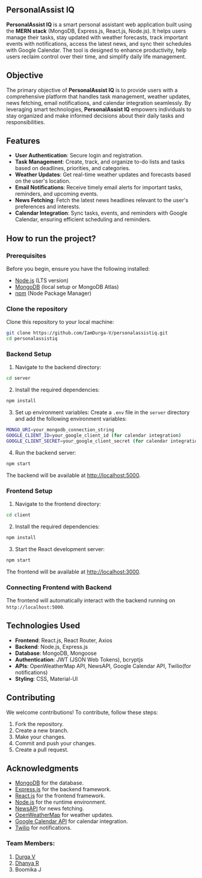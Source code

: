 ## PersonalAssist IQ

**PersonalAssist IQ** is a smart personal assistant web application built using the **MERN stack** (MongoDB, Express.js, React.js, Node.js). It helps users manage their tasks, stay updated with weather forecasts, track important events with notifications, access the latest news, and sync their schedules with Google Calendar. The tool is designed to enhance productivity, help users reclaim control over their time, and simplify daily life management.

## Objective

The primary objective of **PersonalAssist IQ** is to provide users with a comprehensive platform that handles task management, weather updates, news fetching, email notifications, and calendar integration seamlessly. By leveraging smart technologies, **PersonalAssist IQ** empowers individuals to stay organized and make informed decisions about their daily tasks and responsibilities.

## Features

- **User Authentication**: Secure login and registration.
- **Task Management**: Create, track, and organize to-do lists and tasks based on deadlines, priorities, and categories.
- **Weather Updates**: Get real-time weather updates and forecasts based on the user's location.
- **Email Notifications**: Receive timely email alerts for important tasks, reminders, and upcoming events.
- **News Fetching**: Fetch the latest news headlines relevant to the user's preferences and interests.
- **Calendar Integration**: Sync tasks, events, and reminders with Google Calendar, ensuring efficient scheduling and reminders.

## How to run the project?

### Prerequisites
Before you begin, ensure you have the following installed:

- [Node.js](https://nodejs.org/en/) (LTS version)
- [MongoDB](https://www.mongodb.com/try/download/community) (local setup or MongoDB Atlas)
- [npm](https://www.npmjs.com/) (Node Package Manager)

### Clone the repository
Clone this repository to your local machine:
```bash
git clone https://github.com/IamDurga-V/personalassistiq.git
cd personalassistiq
```

### Backend Setup
1. Navigate to the backend directory:
```bash
cd server
```

2. Install the required dependencies:
```bash
npm install
```

3. Set up environment variables:
Create a `.env` file in the `server` directory and add the following environment variables:
```bash
MONGO_URI=your_mongodb_connection_string
GOOGLE_CLIENT_ID=your_google_client_id (for calendar integration)
GOOGLE_CLIENT_SECRET=your_google_client_secret (for calendar integration)
```

4. Run the backend server:
```bash
npm start
```
The backend will be available at [http://localhost:5000](http://localhost:5000).

### Frontend Setup
1. Navigate to the frontend directory:
```bash
cd client
```

2. Install the required dependencies:
```bash
npm install
```

3. Start the React development server:
```bash
npm start
```
The frontend will be available at [http://localhost:3000](http://localhost:3000).

### Connecting Frontend with Backend
The frontend will automatically interact with the backend running on `http://localhost:5000`.

## Technologies Used

- **Frontend**: React.js, React Router, Axios
- **Backend**: Node.js, Express.js
- **Database**: MongoDB, Mongoose
- **Authentication**: JWT (JSON Web Tokens), bcryptjs
- **APIs**: OpenWeatherMap API, NewsAPI, Google Calendar API, Twilio(for notifications)
- **Styling**: CSS, Material-UI

## Contributing

We welcome contributions! To contribute, follow these steps:

1. Fork the repository.
2. Create a new branch.
3. Make your changes.
4. Commit and push your changes.
5. Create a pull request.


## Acknowledgments

- [MongoDB](https://www.mongodb.com/) for the database.
- [Express.js](https://expressjs.com/) for the backend framework.
- [React.js](https://reactjs.org/) for the frontend framework.
- [Node.js](https://nodejs.org/) for the runtime environment.
- [NewsAPI](https://newsapi.org/) for news fetching.
- [OpenWeatherMap](https://openweathermap.org/) for weather updates.
- [Google Calendar API](https://developers.google.com/calendar) for calendar integration.
- [Twilio]([https://sendgrid.com/](https://login.twilio.com/u/signup?state=hKFo2SBHMkdYVlhkZXZtMEFqeU4yMGRfN2Jlbkg2ZlhOWXZSeqFur3VuaXZlcnNhbC1sb2dpbqN0aWTZIDhQOXcwbGhYMFZscXVaTExSZk9XWnQ0X2dvM2ZKTGQ3o2NpZNkgTW05M1lTTDVSclpmNzdobUlKZFI3QktZYjZPOXV1cks)) for notifications.


### Team Members:
1. [Durga V](https://github.com/IamDurga-V)  
2. [Dhanya R](https://github.com/Dhanyaravi0903)
3. Boomika J

